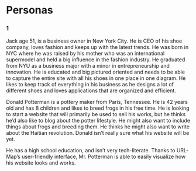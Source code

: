 # Personas

### 1
Jack age 51, is a business owner in New York City. He is CEO of his shoe company, loves fashion and keeps up with the latest trends. He was born in NYC where he was raised by his mother who was an international supermodel and held a big influence in the fashion industry. He graduated from NYU as a business major with a minor in entrepreneurship and innovation. He is educated and big pictured oriented and needs to be able to capture the entire site with all his shoes in one place in one diagram. He likes to keep track of everything in his business as he designs a lot of different shoes and loves applications that are organized and efficient.

Donald Potterman is a pottery maker from Paris, Tennessee. He is 42 years old and has 8 children and likes to breed frogs in his free time. He is looking to start a website that will primarily be used to sell his works, but he thinks he’d also like to blog about the potter lifestyle. He might also want to include things about frogs and breeding them. He thinks he might also want to write about the Haitian revolution. Donald isn’t really sure what his website will be yet. 


He has a high school education, and isn’t very tech-literate. 
Thanks to URL-Map’s user-friendly interface, Mr. Potterman is able to easily visualize how his website looks and works.

